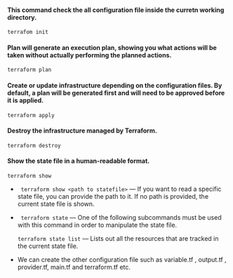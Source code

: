 #### This command check the all configuration file inside the curretn working directory.
```
terrafom init 
```

#### Plan will generate an execution plan, showing you what actions will be taken without actually performing the planned actions.
```
terraform plan
```


#### Create or update infrastructure depending on the configuration files. By default, a plan will be generated first and will need to be approved before it is applied.

```
terraform apply
```

####  Destroy the infrastructure managed by Terraform.

````
terraform destroy
````


#### Show the state file in a human-readable format.
````
terraform show
````
- ``` terraform show <path to statefile>``` — If you want to read a specific state file, you can provide the path to it. If no path is provided, the current state file is shown.


- ``` terraform state``` — One of the following subcommands must be used with this command in order to manipulate the state file.

  ```terraform state list``` — Lists out all the resources that are tracked in the current state file.

- We can create the other configuration file such as variable.tf , output.tf , provider.tf, main.tf and terraform.tf etc.
  